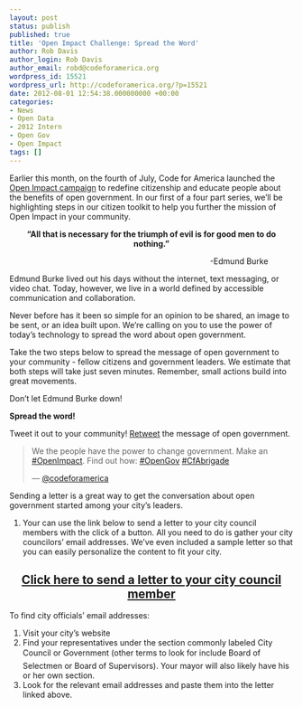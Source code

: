 ```yaml
---
layout: post
status: publish
published: true
title: 'Open Impact Challenge: Spread the Word'
author: Rob Davis
author_login: Rob Davis
author_email: robd@codeforamerica.org
wordpress_id: 15521
wordpress_url: http://codeforamerica.org/?p=15521
date: 2012-08-01 12:54:38.000000000 +00:00
categories:
- News
- Open Data
- 2012 Intern
- Open Gov
- Open Impact
tags: []
---
```

Earlier this month, on the fourth of July, Code for America launched the <a href="http://openimpact.us/">Open Impact campaign</a> to redefine citizenship and educate people about the benefits of open government. In our first of a four part series, we’ll be highlighting steps in our citizen toolkit to help you further the mission of Open Impact in your community.
<p style="text-align: center;"><strong>“All that is necessary for the triumph of evil is for good men to do nothing.”</strong></p>
<p style="text-align: center;" dir="ltr">                                                                               -Edmund Burke</p>
Edmund Burke lived out his days without the internet, text messaging, or video chat. Today, however, we live in a world defined by accessible communication and collaboration.

Never before has it been so simple for an opinion to be shared, an image to be sent, or an idea built upon. We’re calling on you to use the power of today’s technology to spread the word about open government.

Take the two steps below to spread the message of open government to your community - fellow citizens and government leaders. We estimate that both steps will take just seven minutes. Remember, small actions build into great movements.

Don’t let Edmund Burke down!

<strong>Spread the word!</strong>
<p style="text-align: left;">Tweet it out to your community! <a href="https://twitter.com/codeforamerica/status/230721756200067072">Retweet</a> the message of open government.</p>

<blockquote class="twitter-tweet tw-align-center">We the people have the power to change government. Make an <a href="https://twitter.com/search/%2523OpenImpact">#OpenImpact</a>. Find out how: <a href="https://twitter.com/search/%2523OpenGov">#OpenGov</a> <a href="https://twitter.com/search/%2523CfAbrigade">#CfAbrigade</a>

— <a href="https://twitter.com/codeforamerica/status/230721756200067072">@codeforamerica</a></blockquote>
Sending a letter is a great way to get the conversation about open government started among your city’s leaders.
<ol>
	<li>Your can use the link below to send a letter to your city council members with the click of a button. All you need to do is gather your city councilors’ email addresses. We’ve even included a sample letter so that you can easily personalize the content to fit your city.</li>
</ol>
<h2 align="center"><a href="https://secure.codeforamerica.org/page/share/open-impact-city-official-email">Click here to send a letter to your city council member</a></h2>
To find city officials’ email addresses:
<ol>
	<li>Visit your city’s website</li>
	<li>Find your representatives under the section commonly labeled City Council or Government (other terms to look for include Board of Selectmen or Board of Supervisors). Your mayor will also likely have his or her own section.</li>
	<li>Look for the relevant email addresses and paste them into the letter linked above.</li>
</ol>
